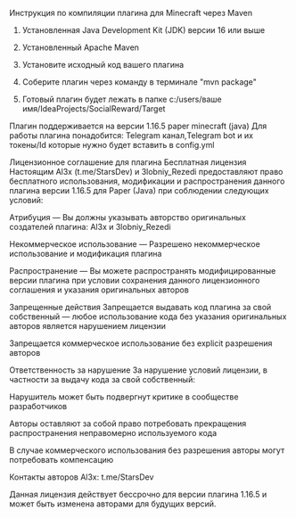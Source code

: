 Инструкция по компиляции плагина для Minecraft через Maven
1. Установленная Java Development Kit (JDK) версии 16 или выше

2. Установленный Apache Maven

3. Установите исходный код вашего плагина

4. Соберите плагин через команду в терминале "mvn package"

5. Готовый плагин будет лежать в папке c:/users/ваше имя/IdeaProjects/SocialReward/Target


Плагин поддерживается на версии 1.16.5 paper minecraft (java)
Для работы плагина понадобится: Telegram канал,Telegram bot и их токены/Id которые нужно будет вставить в config.yml


Лицензионное соглашение для плагина
Бесплатная лицензия
Настоящим Al3x (t.me/StarsDev) и 3lobniy_Rezedi предоставляют право бесплатного использования, модификации и распространения данного плагина версии 1.16.5 для Paper (Java) при соблюдении следующих условий:

Атрибуция — Вы должны указывать авторство оригинальных создателей плагина: Al3x и 3lobniy_Rezedi

Некоммерческое использование — Разрешено некоммерческое использование и модификация плагина

Распространение — Вы можете распространять модифицированные версии плагина при условии сохранения данного лицензионного соглашения и указания оригинальных авторов

Запрещенные действия
Запрещается выдавать код плагина за свой собственный — любое использование кода без указания оригинальных авторов является нарушением лицензии

Запрещается коммерческое использование без explicit разрешения авторов

Ответственность за нарушение
За нарушение условий лицензии, в частности за выдачу кода за свой собственный:

Нарушитель может быть подвергнут критике в сообществе разработчиков

Авторы оставляют за собой право потребовать прекращения распространения неправомерно используемого кода

В случае коммерческого использования без разрешения авторы могут потребовать компенсацию

Контакты авторов
Al3x: t.me/StarsDev

Данная лицензия действует бессрочно для версии плагина 1.16.5 и может быть изменена авторами для будущих версий.
